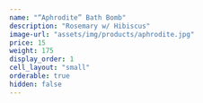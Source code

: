```yaml
---
name: "“Aphrodite” Bath Bomb"
description: "Rosemary w/ Hibiscus"
image-url: "assets/img/products/aphrodite.jpg"
price: 15
weight: 175
display_order: 1
cell_layout: "small"
orderable: true
hidden: false
---
```

